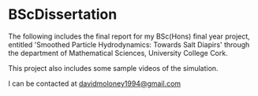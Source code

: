 # BScDissertation

The following includes the final report for my BSc(Hons) final year project, entitled 'Smoothed Particle Hydrodynamics: Towards Salt Diapirs' through the department of Mathematical Sciences, University College Cork.

This project also includes some sample videos of the simulation.

I can be contacted at davidmoloney1994@gmail.com
